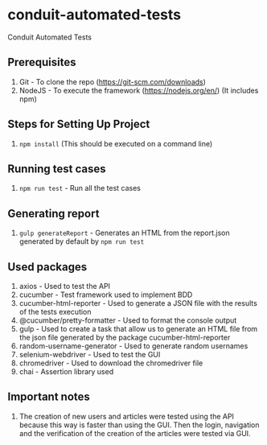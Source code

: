 # conduit-automated-tests
Conduit Automated Tests

## Prerequisites
1. Git - To clone the repo (https://git-scm.com/downloads)
2. NodeJS - To execute the framework (https://nodejs.org/en/) (It includes npm)

## Steps for Setting Up Project
1. `npm install` (This should be executed on a command line)

## Running test cases
1. `npm run test` - Run all the test cases

## Generating report
1. `gulp generateReport` - Generates an HTML from the report.json generated by default by `npm run test`

## Used packages
1. axios - Used to test the API
2. cucumber - Test framework used to implement BDD
3. cucumber-html-reporter - Used to generate a JSON file with the results of the tests execution
4. @cucumber/pretty-formatter - Used to format the console output
5. gulp - Used to create a task that allow us to generate an HTML file from the json file generated by the package cucumber-html-reporter
6. random-username-generator - Used to generate random usernames
7. selenium-webdriver - Used to test the GUI
8. chromedriver - Used to download the chromedriver file
9. chai - Assertion library used 

## Important notes
1. The creation of new users and articles were tested using the API because this way is faster than using the GUI.
Then the login, navigation and the verification of the creation of the articles were tested via GUI.

